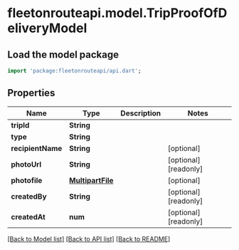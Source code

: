 # fleetonrouteapi.model.TripProofOfDeliveryModel

## Load the model package
```dart
import 'package:fleetonrouteapi/api.dart';
```

## Properties
Name | Type | Description | Notes
------------ | ------------- | ------------- | -------------
**tripId** | **String** |  | 
**type** | **String** |  | 
**recipientName** | **String** |  | [optional] 
**photoUrl** | **String** |  | [optional] [readonly] 
**photofile** | [**MultipartFile**](MultipartFile.md) |  | [optional] 
**createdBy** | **String** |  | [optional] [readonly] 
**createdAt** | **num** |  | [optional] [readonly] 

[[Back to Model list]](../README.md#documentation-for-models) [[Back to API list]](../README.md#documentation-for-api-endpoints) [[Back to README]](../README.md)



